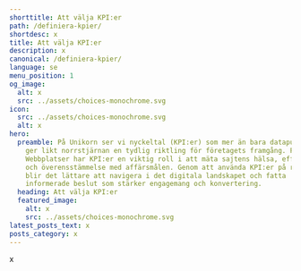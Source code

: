 ```yaml
---
shorttitle: Att välja KPI:er
path: /definiera-kpier/
shortdesc: x
title: Att välja KPI:er
description: x
canonical: /definiera-kpier/
language: se
menu_position: 1
og_image:
  alt: x
  src: ../assets/choices-monochrome.svg
icon:
  src: ../assets/choices-monochrome.svg
  alt: x
hero:
  preamble: På Unikorn ser vi nyckeltal (KPI:er) som mer än bara datapunkter; de
    ger likt norrstjärnan en tydlig riktling för företagets framgång. För
    Webbplatser har KPI:er en viktig roll i att mäta sajtens hälsa, effektivitet
    och överensstämmelse med affärsmålen. Genom att använda KPI:er på rätt sätt
    blir det lättare att navigera i det digitala landskapet och fatta
    informerade beslut som stärker engagemang och konvertering.
  heading: Att välja KPI:er
  featured_image:
    alt: x
    src: ../assets/choices-monochrome.svg
latest_posts_text: x
posts_category: x
---
```

x